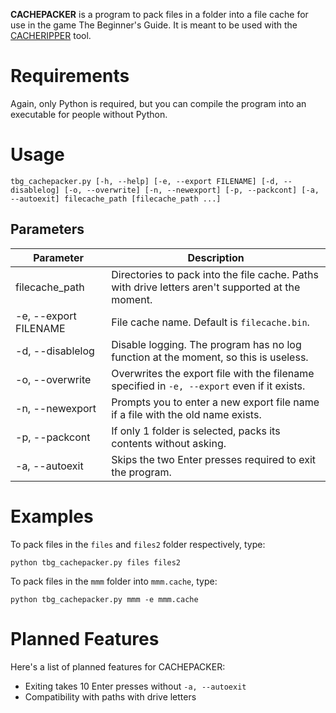 **CACHEPACKER** is a program to pack files in a folder into a file cache for use in the game The Beginner's Guide. It is meant to be used with the [CACHERIPPER](https://github.com/gamingwithevets/tbg-cacheripper) tool.

# Requirements
Again, only Python is required, but you can compile the program into an executable for people without Python.

# Usage
```
tbg_cachepacker.py [-h, --help] [-e, --export FILENAME] [-d, --disablelog] [-o, --overwrite] [-n, --newexport] [-p, --packcont] [-a, --autoexit] filecache_path [filecache_path ...]
```
## Parameters
| Parameter | Description |
|--|--|
| filecache_path | Directories to pack into the file cache. Paths with drive letters aren't supported at the moment. |
| -e, --export FILENAME | File cache name. Default is `filecache.bin`. |
| -d, --disablelog | Disable logging. The program has no log function at the moment, so this is useless. |
| -o, --overwrite | Overwrites the export file with the filename specified in `-e, --export` even if it exists.  |
| -n, --newexport | Prompts you to enter a new export file name if a file with the old name exists. |
| -p, --packcont | If only 1 folder is selected, packs its contents without asking. |
| -a, --autoexit | Skips the two Enter presses required to exit the program. |

# Examples
To pack files in the `files` and `files2` folder respectively, type:
```
python tbg_cachepacker.py files files2
```

To pack files in the `mmm` folder into `mmm.cache`, type:
```
python tbg_cachepacker.py mmm -e mmm.cache
```

# Planned Features
Here's a list of planned features for CACHEPACKER:
- Exiting takes 10 Enter presses without `-a, --autoexit`
- Compatibility with paths with drive letters

